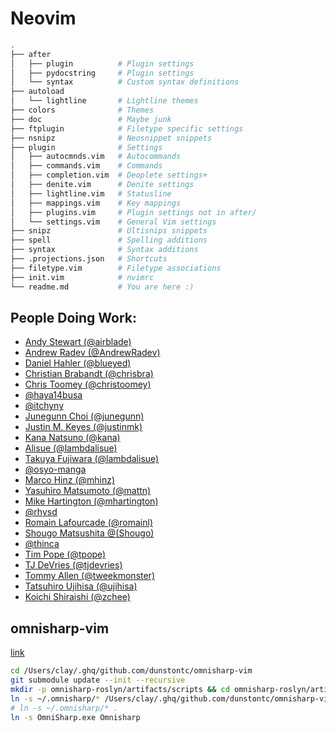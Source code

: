# Neovim #

```sh
.
├── after
│   ├── plugin          # Plugin settings
│   ├── pydocstring     # Plugin settings
│   └── syntax          # Custom syntax definitions
├── autoload
│   └── lightline       # Lightline themes
├── colors              # Themes
├── doc                 # Maybe junk
├── ftplugin            # Filetype specific settings
├── nsnipz              # Neosnippet snippets
├── plugin              # Settings
│   ├── autocmnds.vim   # Autocommands
│   ├── commands.vim    # Commands
│   ├── completion.vim  # Deoplete settings+
│   ├── denite.vim      # Denite settings
│   ├── lightline.vim   # Statusline
│   ├── mappings.vim    # Key mappings
│   ├── plugins.vim     # Plugin settings not in after/
│   └── settings.vim    # General Vim settings
├── snipz               # Ultisnips snippets
├── spell               # Spelling additions
├── syntax              # Syntax additions
├── .projections.json   # Shortcuts
├── filetype.vim        # Filetype associations
├── init.vim            # nvimrc
└── readme.md           # You are here :)
```

## People Doing **Work**: ##

  - [Andy Stewart (@airblade)](https://github.com/airblade)
  - [Andrew Radev (@AndrewRadev)](https://github.com/AndrewRadev)
  - [Daniel Hahler (@blueyed)](https://github.com/blueyed)
  - [Christian Brabandt (@chrisbra)](https://github.com/chrisbra)
  - [Chris Toomey (@christoomey)](https://github.com/christoomey)
  - [@haya14busa](https://github.com/haya14busa)
  - [@itchyny](https://github.com/itchyny)
  - [Junegunn Choi (@junegunn)](https://github.com/junegunn)
  - [Justin M. Keyes (@justinmk)](https://github.com/justinmk)
  - [Kana Natsuno (@kana)](https://github.com/kana)
  - [Alisue (@lambdalisue)](https://github.com/lambdalisue)
  - [Takuya Fujiwara (@lambdalisue)](https://github.com/lambdalisue)
  - [@osyo-manga](https://github.com/osyo-manga)
  - [Marco Hinz (@mhinz)](https://github.com/mhinz)
  - [Yasuhiro Matsumoto (@mattn)](https://github.com/mattn)
  - [Mike Hartington (@mhartington)](https://github.com/mhartington)
  - [@rhysd](https://github.com/rhysd)
  - [Romain Lafourcade (@romainl)](https://github.com/romainl)
  - [Shougo Matsushita @(Shougo)](https://github.com/Shougo)
  - [@thinca](https://github.com/thinca)
  - [Tim Pope (@tpope)](https://github.com/tpope)
  - [TJ DeVries (@tjdevries)](https://github.com/tjdevries)
  - [Tommy Allen (@tweekmonster)](https://github.com/tweekmonster)
  - [Tatsuhiro Ujihisa (@ujihisa)](https://github.com/ujihisa)
  - [Koichi Shiraishi (@zchee)](https://github.com/zchee)


## omnisharp-vim  ##
[link](https://github.com/OmniSharp/omnisharp-vim/issues/306)

```sh
cd /Users/clay/.ghq/github.com/dunstontc/omnisharp-vim
git submodule update --init --recursive
mkdir -p omnisharp-roslyn/artifacts/scripts && cd omnisharp-roslyn/artifacts/scripts
ln -s ~/.omnisharp/* /Users/clay/.ghq/github.com/dunstontc/omnisharp-vim/omnisharp-roslyn/artifacts/scripts
# ln -s ~/.omnisharp/* .
ln -s OmniSharp.exe Omnisharp
```
